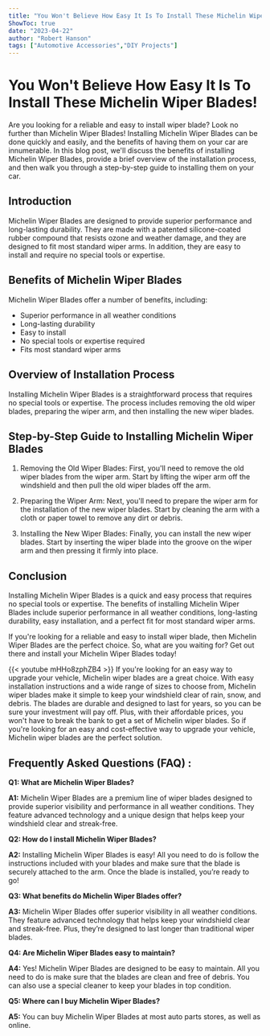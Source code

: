 ```yaml
---
title: "You Won't Believe How Easy It Is To Install These Michelin Wiper Blades!"
ShowToc: true 
date: "2023-04-22"
author: "Robert Hanson" 
tags: ["Automotive Accessories","DIY Projects"]
---
```

# You Won't Believe How Easy It Is To Install These Michelin Wiper Blades!

Are you looking for a reliable and easy to install wiper blade? Look no further than Michelin Wiper Blades! Installing Michelin Wiper Blades can be done quickly and easily, and the benefits of having them on your car are innumerable. In this blog post, we'll discuss the benefits of installing Michelin Wiper Blades, provide a brief overview of the installation process, and then walk you through a step-by-step guide to installing them on your car.

## Introduction

Michelin Wiper Blades are designed to provide superior performance and long-lasting durability. They are made with a patented silicone-coated rubber compound that resists ozone and weather damage, and they are designed to fit most standard wiper arms. In addition, they are easy to install and require no special tools or expertise. 

## Benefits of Michelin Wiper Blades

Michelin Wiper Blades offer a number of benefits, including:

- Superior performance in all weather conditions
- Long-lasting durability
- Easy to install
- No special tools or expertise required
- Fits most standard wiper arms

## Overview of Installation Process

Installing Michelin Wiper Blades is a straightforward process that requires no special tools or expertise. The process includes removing the old wiper blades, preparing the wiper arm, and then installing the new wiper blades. 

## Step-by-Step Guide to Installing Michelin Wiper Blades

1. Removing the Old Wiper Blades: First, you'll need to remove the old wiper blades from the wiper arm. Start by lifting the wiper arm off the windshield and then pull the old wiper blades off the arm.

2. Preparing the Wiper Arm: Next, you'll need to prepare the wiper arm for the installation of the new wiper blades. Start by cleaning the arm with a cloth or paper towel to remove any dirt or debris.

3. Installing the New Wiper Blades: Finally, you can install the new wiper blades. Start by inserting the wiper blade into the groove on the wiper arm and then pressing it firmly into place.

## Conclusion

Installing Michelin Wiper Blades is a quick and easy process that requires no special tools or expertise. The benefits of installing Michelin Wiper Blades include superior performance in all weather conditions, long-lasting durability, easy installation, and a perfect fit for most standard wiper arms. 

If you're looking for a reliable and easy to install wiper blade, then Michelin Wiper Blades are the perfect choice. So, what are you waiting for? Get out there and install your Michelin Wiper Blades today!

{{< youtube mHHo8zphZB4 >}} 
If you're looking for an easy way to upgrade your vehicle, Michelin wiper blades are a great choice. With easy installation instructions and a wide range of sizes to choose from, Michelin wiper blades make it simple to keep your windshield clear of rain, snow, and debris. The blades are durable and designed to last for years, so you can be sure your investment will pay off. Plus, with their affordable prices, you won't have to break the bank to get a set of Michelin wiper blades. So if you're looking for an easy and cost-effective way to upgrade your vehicle, Michelin wiper blades are the perfect solution.

## Frequently Asked Questions (FAQ) :
**Q1: What are Michelin Wiper Blades?**

**A1:** Michelin Wiper Blades are a premium line of wiper blades designed to provide superior visibility and performance in all weather conditions. They feature advanced technology and a unique design that helps keep your windshield clear and streak-free.

**Q2: How do I install Michelin Wiper Blades?**

**A2:** Installing Michelin Wiper Blades is easy! All you need to do is follow the instructions included with your blades and make sure that the blade is securely attached to the arm. Once the blade is installed, you’re ready to go! 

**Q3: What benefits do Michelin Wiper Blades offer?**

**A3:** Michelin Wiper Blades offer superior visibility in all weather conditions. They feature advanced technology that helps keep your windshield clear and streak-free. Plus, they’re designed to last longer than traditional wiper blades. 

**Q4: Are Michelin Wiper Blades easy to maintain?**

**A4:** Yes! Michelin Wiper Blades are designed to be easy to maintain. All you need to do is make sure that the blades are clean and free of debris. You can also use a special cleaner to keep your blades in top condition. 

**Q5: Where can I buy Michelin Wiper Blades?**

**A5:** You can buy Michelin Wiper Blades at most auto parts stores, as well as online.





